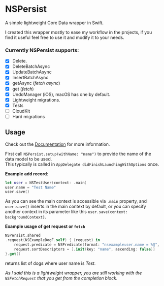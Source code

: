 # NSPersist

A simple lightweight Core Data wrapper in Swift.

I created this wrapper mostly to ease my workflow in the projects, if you find it useful feel free to use it and modify it to your needs.

### Currently NSPersist supports:
- [x] Delete. 
- [x] DeleteBatchAsync
- [x] UpdateBatchAsync
- [x] InsertBatchAsync
- [x] getAsync (*fetch async*)
- [x] get (*fetch*)
- [x] UndoManager (iOS), macOS has one by default.
- [x] Lightweight migrations.
- [x] Tests
- [ ] CloudKit
- [ ] Hard migrations

## Usage

Check out the [Documentation](https://martinstamenkovski.github.io/NSPersist/) for more information.

First call `NSPersist.setup(withName: "name")` to provide the name of the data model to be used.  
This typically is called in `AppDelegate didFinishLaunchingWithOptions` once.

**Example add record**:

```swift
let user = NSTestUser(context: .main)
user.name = "Test Name"
user.save()
```
As you can see the main context is accessible via `.main` property, and `user.save()` inserts in the main context by default,  or you can specify another context in its parameter like this `user.save(context: backgroundContext)`.  

**Example usage of get request or `fetch`**
```swift
NSPersist.shared
.request(NSExampleDogF.self) { (request) in
    request.predicate = NSPredicate(format: "nsexampleuser.name = %@", "Test")
    request.sortDescriptors = [.init(key: "name", ascending: false)]
}.get()
```
returns list of dogs where user name is *Test*.

*As I said this is a lightweight wrapper, you are still working with the `NSFetchRequest` that you get from the completion block.*
